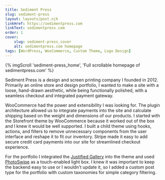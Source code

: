 ```yaml
---
title: Sediment Press
slug: sediment-press
layout: layouts/post.njk
linkHref: https://sedimentpress.com
linkText: sedimentpress.com
order: 1
cover:
    slug: sediment-press_cover
    alt: sedimentpress.com homepage
tags: [WordPress, WooCommerce, Custom Theme, Logo Design]
---
```

{% imgScroll 'sediment-press_home', 'Full scrollable homepage of sedimentpress.com' %}

Sediment Press is a design and screen printing company I founded in 2012. Primarily an online store and design portfolio, I wanted to make a site with a loose, hand-drawn aesthetic, while being functionally polished, with a seamless checkout and integrated payment gateway.

WooCommerce had the power and extensibility I was looking for. The plugin architecture allowed us to integrate payments into the site and calculate shipping based on the weight and dimensions of our products. I started with the Storefront theme by WooCommerce because it worked out of the box and I knew it would be well supported. I built a child theme using hooks, actions, and filters to remove unnecessary components from the user interface and reshape it to fit our inventory. Stripe made it easy to add secure credit card payments into our site for streamlined checkout experience.

For the portfolio I integrated the [Justified Gallery](http://miromannino.github.io/Justified-Gallery/) into the theme and used [PhotoSwipe](https://photoswipe.com/) as a touch-enabled light box. I knew it was important to keep the backend easy to use or I wouldn't update it, so I added a custom post type for the portfolio with custom taxonomies for simple category filtering.
